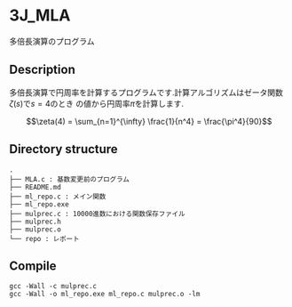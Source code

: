 # 3J_MLA
多倍長演算のプログラム

## Description
多倍長演算で円周率を計算するプログラムです.計算アルゴリズムはゼータ関数$\zeta(s)$で$s=4$のとき
の値から円周率$\pi$を計算します.

$$\zeta(4) = \sum_{n=1}^{\infty} \frac{1}{n^4} = \frac{\pi^4}{90}$$

## Directory structure

```
.
├── MLA.c : 基数変更前のプログラム
├── README.md 
├── ml_repo.c : メイン関数
├── ml_repo.exe
├── mulprec.c : 10000進数における関数保存ファイル
├── mulprec.h 
├── mulprec.o
└── repo : レポート
```

## Compile
```
gcc -Wall -c mulprec.c
gcc -Wall -o ml_repo.exe ml_repo.c mulprec.o -lm
```
